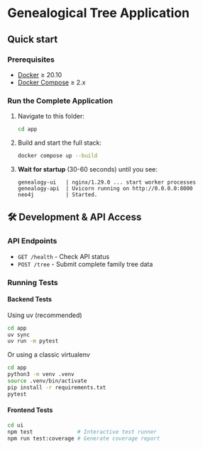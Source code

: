 # Genealogical Tree Application
## Quick start

### Prerequisites

* [Docker](https://docs.docker.com/get-docker/) ≥ 20.10
* [Docker Compose](https://docs.docker.com/compose/) ≥ 2.x

### Run the Complete Application

1. Navigate to this folder:

   ```bash
   cd app
   ```

2. Build and start the full stack:

   ```bash
   docker compose up --build
   ```
3. **Wait for startup** (30-60 seconds) until you see:
   ```
   genealogy-ui   | nginx/1.29.0 ... start worker processes
   genealogy-api  | Uvicorn running on http://0.0.0.0:8000
   neo4j          | Started.
   ```

## 🛠️ Development & API Access
### API Endpoints

- `GET /health` - Check API status
- `POST /tree` - Submit complete family tree data

### Running Tests

#### Backend Tests

Using uv (recommended)
```bash
cd app
uv sync
uv run -m pytest
```

Or using a classic virtualenv
```bash
cd app
python3 -m venv .venv
source .venv/bin/activate
pip install -r requirements.txt
pytest
```

#### Frontend Tests  
```bash
cd ui
npm test              # Interactive test runner
npm run test:coverage # Generate coverage report
```
